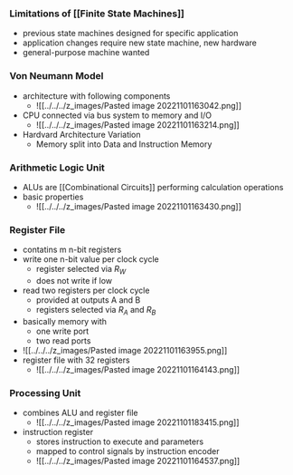 ### Limitations of [[Finite State Machines]]
+ previous state machines designed for specific application
+ application changes require new state machine, new hardware
+ general-purpose machine wanted

### Von Neumann Model
+ architecture with following components
	+ ![[../../../z_images/Pasted image 20221101163042.png]]
+ CPU connected via bus system to memory and I/O
	+ ![[../../../z_images/Pasted image 20221101163214.png]]
+ Hardvard Architecture Variation
	+ Memory split into Data and Instruction Memory

### Arithmetic Logic Unit
+ ALUs are [[Combinational Circuits]] performing calculation operations
+ basic properties
	+ ![[../../../z_images/Pasted image 20221101163430.png]]

### Register File
+ contatins m n-bit registers
+ write one n-bit value per clock cycle
	+ register selected via $R_W$
	+ does not write if low
+ read two registers per clock cycle
	+ provided at outputs A and B
	+ registers selected via $R_A$ and $R_B$
+ basically memory with
	+ one write port
	+ two read ports
+ ![[../../../z_images/Pasted image 20221101163955.png]]
+ register file with 32 registers
	+ ![[../../../z_images/Pasted image 20221101164143.png]]

### Processing Unit
+ combines ALU and register file
	+ ![[../../../z_images/Pasted image 20221101183415.png]]
+ instruction register
	+ stores instruction to execute and parameters
	+ mapped to control signals by instruction encoder
	+ ![[../../../z_images/Pasted image 20221101164537.png]]

